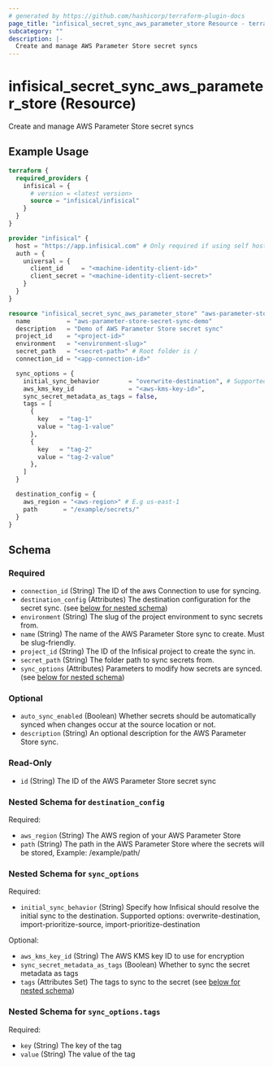 ```yaml
---
# generated by https://github.com/hashicorp/terraform-plugin-docs
page_title: "infisical_secret_sync_aws_parameter_store Resource - terraform-provider-infisical"
subcategory: ""
description: |-
  Create and manage AWS Parameter Store secret syncs
---
```


# infisical_secret_sync_aws_parameter_store (Resource)

Create and manage AWS Parameter Store secret syncs

## Example Usage

```terraform
terraform {
  required_providers {
    infisical = {
      # version = <latest version>
      source = "infisical/infisical"
    }
  }
}

provider "infisical" {
  host = "https://app.infisical.com" # Only required if using self hosted instance of Infisical, default is https://app.infisical.com
  auth = {
    universal = {
      client_id     = "<machine-identity-client-id>"
      client_secret = "<machine-identity-client-secret>"
    }
  }
}

resource "infisical_secret_sync_aws_parameter_store" "aws-parameter-store-secret-sync" {
  name          = "aws-parameter-store-secret-sync-demo"
  description   = "Demo of AWS Parameter Store secret sync"
  project_id    = "<project-id>"
  environment   = "<environment-slug>"
  secret_path   = "<secret-path>" # Root folder is /
  connection_id = "<app-connection-id>"

  sync_options = {
    initial_sync_behavior        = "overwrite-destination", # Supported options: overwrite-destination, import-prioritize-source, import-prioritize-destination
    aws_kms_key_id               = "<aws-kms-key-id>",
    sync_secret_metadata_as_tags = false,
    tags = [
      {
        key   = "tag-1"
        value = "tag-1-value"
      },
      {
        key   = "tag-2"
        value = "tag-2-value"
      },
    ]
  }

  destination_config = {
    aws_region = "<aws-region>" # E.g us-east-1
    path       = "/example/secrets/"
  }
}
```

<!-- schema generated by tfplugindocs -->
## Schema

### Required

- `connection_id` (String) The ID of the aws Connection to use for syncing.
- `destination_config` (Attributes) The destination configuration for the secret sync. (see [below for nested schema](#nestedatt--destination_config))
- `environment` (String) The slug of the project environment to sync secrets from.
- `name` (String) The name of the AWS Parameter Store sync to create. Must be slug-friendly.
- `project_id` (String) The ID of the Infisical project to create the sync in.
- `secret_path` (String) The folder path to sync secrets from.
- `sync_options` (Attributes) Parameters to modify how secrets are synced. (see [below for nested schema](#nestedatt--sync_options))

### Optional

- `auto_sync_enabled` (Boolean) Whether secrets should be automatically synced when changes occur at the source location or not.
- `description` (String) An optional description for the AWS Parameter Store sync.

### Read-Only

- `id` (String) The ID of the AWS Parameter Store secret sync

<a id="nestedatt--destination_config"></a>
### Nested Schema for `destination_config`

Required:

- `aws_region` (String) The AWS region of your AWS Parameter Store
- `path` (String) The path in the AWS Parameter Store where the secrets will be stored, Example: /example/path/


<a id="nestedatt--sync_options"></a>
### Nested Schema for `sync_options`

Required:

- `initial_sync_behavior` (String) Specify how Infisical should resolve the initial sync to the destination. Supported options: overwrite-destination, import-prioritize-source, import-prioritize-destination

Optional:

- `aws_kms_key_id` (String) The AWS KMS key ID to use for encryption
- `sync_secret_metadata_as_tags` (Boolean) Whether to sync the secret metadata as tags
- `tags` (Attributes Set) The tags to sync to the secret (see [below for nested schema](#nestedatt--sync_options--tags))

<a id="nestedatt--sync_options--tags"></a>
### Nested Schema for `sync_options.tags`

Required:

- `key` (String) The key of the tag
- `value` (String) The value of the tag
